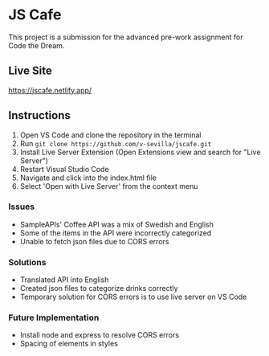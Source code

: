 # JS Cafe
This project is a submission for the advanced pre-work assignment for Code the Dream.

## Live Site
https://jscafe.netlify.app/

## Instructions
1. Open VS Code and clone the repository in the terminal
2. Run `git clone https://github.com/v-sevilla/jscafe.git`
3. Install Live Server Extension (Open Extensions view and search for "Live Server")
4. Restart Visual Studio Code
5. Navigate and click into the index.html file
6. Select 'Open with Live Server' from the context menu

### Issues
- SampleAPIs' Coffee API was a mix of Swedish and English
- Some of the items in the API were incorrectly categorized
- Unable to fetch json files due to CORS errors 

### Solutions
- Translated API into English
- Created json files to categorize drinks correctly
- Temporary solution for CORS errors is to use live server on VS Code

### Future Implementation
- Install node and express to resolve CORS errors
- Spacing of elements in styles
